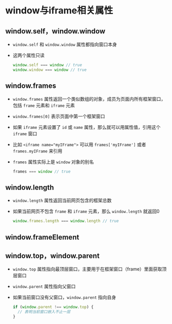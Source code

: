 # window与iframe相关属性

## window.self，window.window

+ `window.self` 和 `window.window` 属性都指向窗口本身
+ 这两个属性只读

  ```js
  window.self === window // true
  window.window === window // true
  ```

## window.frames

+ `window.frames` 属性返回一个类似数组的对象，成员为页面内所有框架窗口，包括 `frame` 元素和 `iframe` 元素
+ `window.frames[0]` 表示页面中第一个框架窗口

+ 如果 `iframe` 元素设置了 `id` 或 `name` 属性，那么就可以用属性值，引用这个 `iframe` 窗口
+ 比如 `<iframe name="myIFrame">` 可以用 `frames['myIFrame']` 或者 `frames.myIFrame` 来引用

+ `frames` 属性实际上是 `window` 对象的别名

  ```js
  frames === window // true
  ```

## window.length

+ `window.length` 属性返回当前网页包含的框架总数
+ 如果当前网页不包含 `frame` 和 `iframe` 元素，那么 `window.length` 就返回0

  ```js
  window.frames.length === window.length // true
  ```

## window.frameElement

## window.top，window.parent

+ `window.top` 属性指向最顶层窗口，主要用于在框架窗口（frame）里面获取顶层窗口

+ `window.parent` 属性指向父窗口
+ 如果当前窗口没有父窗口，`window.parent` 指向自身

  ```js
  if (window.parent !== window.top) {
    // 表明当前窗口嵌入不止一层
  }
  ```
